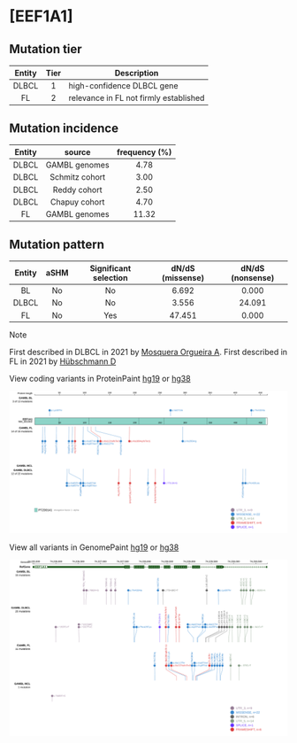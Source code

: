 # [EEF1A1]

## Mutation tier

|Entity|Tier|Description                           |
|:------:|:----:|--------------------------------------|
|DLBCL |1   |high-confidence DLBCL gene            |
|FL    |2   |relevance in FL not firmly established|
## Mutation incidence

|Entity|source        |frequency (%)|
|:------:|:--------------:|:-------------:|
|DLBCL |GAMBL genomes | 4.78        |
|DLBCL |Schmitz cohort| 3.00        |
|DLBCL |Reddy cohort  | 2.50        |
|DLBCL |Chapuy cohort | 4.70        |
|FL    |GAMBL genomes |11.32        |

## Mutation pattern

|Entity|aSHM|Significant selection|dN/dS (missense)|dN/dS (nonsense)|
|:------:|:----:|:---------------------:|:----------------:|:----------------:|
|BL    |No  |No                   | 6.692          | 0.000          |
|DLBCL |No  |No                   | 3.556          |24.091          |
|FL    |No  |Yes                  |47.451          | 0.000          |


> [!NOTE]
> First described in DLBCL in 2021 by [Mosquera Orgueira A](https://pubmed.ncbi.nlm.nih.gov/33945543). First described in FL in 2021 by [Hübschmann D](https://pubmed.ncbi.nlm.nih.gov/33953289)


View coding variants in ProteinPaint [hg19](https://www.bcgsc.ca/downloads/morinlab/GAMBL/test/genes/EEF1A1_protein.html)  or [hg38](https://www.bcgsc.ca/downloads/morinlab/GAMBL/test/genes/EEF1A1_protein_hg38.html)

![image](images/proteinpaint/EEF1A1_NM_001402.svg)

View all variants in GenomePaint [hg19](https://www.bcgsc.ca/downloads/morinlab/GAMBL/test/genes/EEF1A1.html)  or [hg38](https://www.bcgsc.ca/downloads/morinlab/GAMBL/test/genes/EEF1A1_hg38.html)

![image](images/proteinpaint/EEF1A1.svg)
